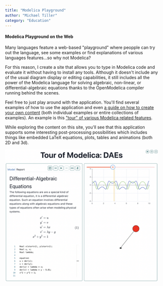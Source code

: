 ```yaml
---
title: "Modelica Playground"
author: "Michael Tiller"
category: "Education"
---
```



#### Modelica Playground on the Web

Many languages feature a web-based "playground" where peopple
can try out the language, see some examples or find explanations
of various languages features...so why not Modelica?

For this reason, I create a site that allows you to type in Modelica
code and evaluate it without having to install any tools. Although
it doesn't include any of the usual diagram display or editing capabilities,
it still includes all the power of the Modelica language for solving
algebraic, non-linear, or differential-algebraic equations thanks to the
OpenModelica compiler running behind the scenes.

Feel free to just play around with the application. You'll find several examples
of how to use the application and even [a guide on how to create your own
content](https://playground.modelica.university/?toc=howto.json)
(both individual examples or entire collections of examples).  An example
is this ["tour" of various Modelica related features](https://playground.modelica.university/?toc=tour.json).

While exploring the content on this site, you'll see that this application supports
some interesting post-processing possibilities which includes things like embedded
LaTeX equations, plots, tables and animations (both 2D and 3d).

![Tour of Modelica](tour_screenshot.png)
